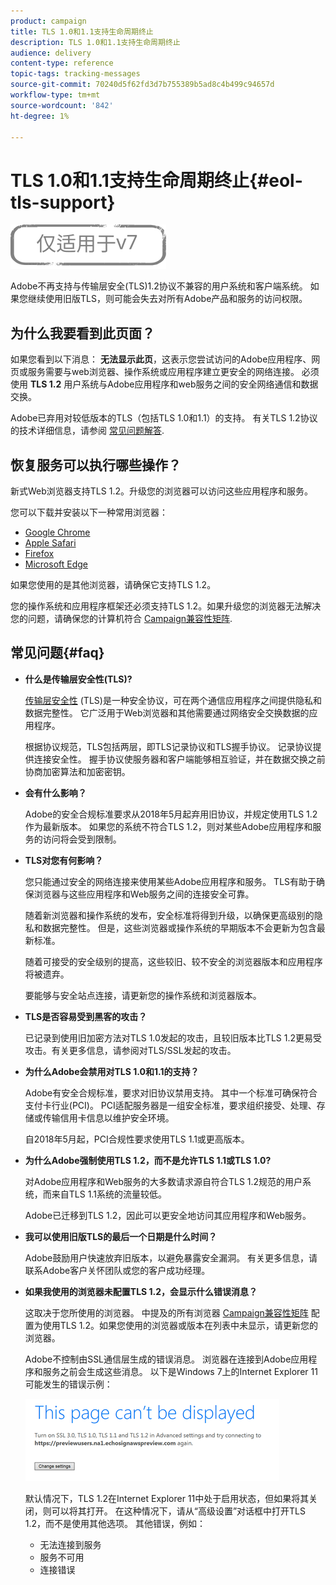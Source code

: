 ```yaml
---
product: campaign
title: TLS 1.0和1.1支持生命周期终止
description: TLS 1.0和1.1支持生命周期终止
audience: delivery
content-type: reference
topic-tags: tracking-messages
source-git-commit: 70240d5f62fd3d7b755389b5ad8c4b499c94657d
workflow-type: tm+mt
source-wordcount: '842'
ht-degree: 1%

---
```


# TLS 1.0和1.1支持生命周期终止{#eol-tls-support}

![](../../assets/v7-only.svg)

Adobe不再支持与传输层安全(TLS)1.2协议不兼容的用户系统和客户端系统。 如果您继续使用旧版TLS，则可能会失去对所有Adobe产品和服务的访问权限。

## 为什么我要看到此页面？

如果您看到以下消息： **无法显示此页**，这表示您尝试访问的Adobe应用程序、网页或服务需要与web浏览器、操作系统或应用程序建立更安全的网络连接。 必须使用 **TLS 1.2** 用户系统与Adobe应用程序和web服务之间的安全网络通信和数据交换。

Adobe已弃用对较低版本的TLS（包括TLS 1.0和1.1）的支持。 有关TLS 1.2协议的技术详细信息，请参阅 [常见问题解答](#faq).

## 恢复服务可以执行哪些操作？

新式Web浏览器支持TLS 1.2。升级您的浏览器可以访问这些应用程序和服务。

您可以下载并安装以下一种常用浏览器：

* [Google Chrome](https://www.google.com/chrome/)
* [Apple Safari](https://www.apple.com/safari/)
* [Firefox](https://www.mozilla.org/en-US/firefox/new/)
* [Microsoft Edge](https://www.microsoft.com/en-us/edge)

如果您使用的是其他浏览器，请确保它支持TLS 1.2。

您的操作系统和应用程序框架还必须支持TLS 1.2。如果升级您的浏览器无法解决您的问题，请确保您的计算机符合 [Campaign兼容性矩阵](../../rn/using/compatibility-matrix.md).

## 常见问题{#faq}

* **什么是传输层安全性(TLS)?**

   [传输层安全性](https://en.wikipedia.org/wiki/Transport_Layer_Security) (TLS)是一种安全协议，可在两个通信应用程序之间提供隐私和数据完整性。 它广泛用于Web浏览器和其他需要通过网络安全交换数据的应用程序。

   根据协议规范，TLS包括两层，即TLS记录协议和TLS握手协议。 记录协议提供连接安全性。 握手协议使服务器和客户端能够相互验证，并在数据交换之前协商加密算法和加密密钥。

* **会有什么影响？**

   Adobe的安全合规标准要求从2018年5月起弃用旧协议，并规定使用TLS 1.2作为最新版本。 如果您的系统不符合TLS 1.2，则对某些Adobe应用程序和服务的访问将会受到限制。

* **TLS对您有何影响？**

   您只能通过安全的网络连接来使用某些Adobe应用程序和服务。 TLS有助于确保浏览器与这些应用程序和Web服务之间的连接安全可靠。

   随着新浏览器和操作系统的发布，安全标准将得到升级，以确保更高级别的隐私和数据完整性。 但是，这些浏览器或操作系统的早期版本不会更新为包含最新标准。

   随着可接受的安全级别的提高，这些较旧、较不安全的浏览器版本和应用程序将被遗弃。

   要能够与安全站点连接，请更新您的操作系统和浏览器版本。

* **TLS是否容易受到黑客的攻击？**

   已记录到使用旧加密方法对TLS 1.0发起的攻击，且较旧版本比TLS 1.2更易受攻击。有关更多信息，请参阅对TLS/SSL发起的攻击。

* **为什么Adobe会禁用对TLS 1.0和1.1的支持？**

   Adobe有安全合规标准，要求对旧协议禁用支持。 其中一个标准可确保符合支付卡行业(PCI)。 PCI适配服务器是一组安全标准，要求组织接受、处理、存储或传输信用卡信息以维护安全环境。

   自2018年5月起，PCI合规性要求使用TLS 1.1或更高版本。

* **为什么Adobe强制使用TLS 1.2，而不是允许TLS 1.1或TLS 1.0?**

   对Adobe应用程序和Web服务的大多数请求源自符合TLS 1.2规范的用户系统，而来自TLS 1.1系统的流量较低。

   Adobe已迁移到TLS 1.2，因此可以更安全地访问其应用程序和Web服务。

* **我可以使用旧版TLS的最后一个日期是什么时间？**

   Adobe鼓励用户快速放弃旧版本，以避免暴露安全漏洞。 有关更多信息，请联系Adobe客户关怀团队或您的客户成功经理。

* **如果我使用的浏览器未配置TLS 1.2，会显示什么错误消息？**

   这取决于您所使用的浏览器。 中提及的所有浏览器 [Campaign兼容性矩阵](../../rn/using/compatibility-matrix.md) 配置为使用TLS 1.2。如果您使用的浏览器或版本在列表中未显示，请更新您的浏览器。

   Adobe不控制由SSL通信层生成的错误消息。 浏览器在连接到Adobe应用程序和服务之前会生成这些消息。 以下是Windows 7上的Internet Explorer 11可能发生的错误示例：

   ![](assets/do-not-translate/page-not-displayed.png)

   默认情况下，TLS 1.2在Internet Explorer 11中处于启用状态，但如果将其关闭，则可以将其打开。 在这种情况下，请从“高级设置”对话框中打开TLS 1.2，而不是使用其他选项。 其他错误，例如：

   * 无法连接到服务
   * 服务不可用
   * 连接错误
